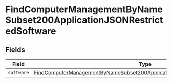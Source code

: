 # FindComputerManagementByNameSubset200ApplicationJSONRestrictedSoftware


## Fields

| Field                                                                                                                                                                                       | Type                                                                                                                                                                                        | Required                                                                                                                                                                                    | Description                                                                                                                                                                                 |
| ------------------------------------------------------------------------------------------------------------------------------------------------------------------------------------------- | ------------------------------------------------------------------------------------------------------------------------------------------------------------------------------------------- | ------------------------------------------------------------------------------------------------------------------------------------------------------------------------------------------- | ------------------------------------------------------------------------------------------------------------------------------------------------------------------------------------------- |
| `software`                                                                                                                                                                                  | [FindComputerManagementByNameSubset200ApplicationJSONRestrictedSoftwareSoftware](../../models/operations/findcomputermanagementbynamesubset200applicationjsonrestrictedsoftwaresoftware.md) | :heavy_minus_sign:                                                                                                                                                                          | N/A                                                                                                                                                                                         |